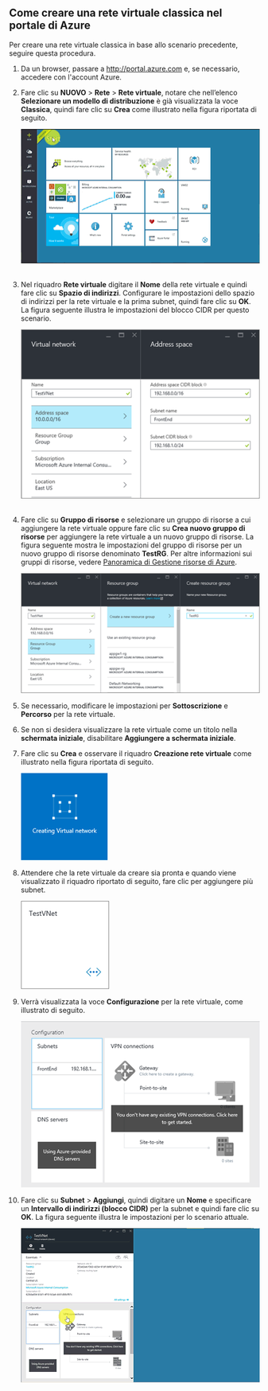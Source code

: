 ## Come creare una rete virtuale classica nel portale di Azure

Per creare una rete virtuale classica in base allo scenario precedente, seguire questa procedura.

1. Da un browser, passare a http://portal.azure.com e, se necessario, accedere con l'account Azure.
2. Fare clic su **NUOVO** > **Rete** > **Rete virtuale**, notare che nell’elenco **Selezionare un modello di distribuzione** è già visualizzata la voce **Classica**, quindi fare clic su **Crea** come illustrato nella figura riportata di seguito.

	![Creare reti virtuali nel portale di Azure](./media/virtual-networks-create-vnet-classic-pportal-include/vnet-create-pportal-figure1.gif)  

3. Nel riquadro **Rete virtuale** digitare il **Nome** della rete virtuale e quindi fare clic su **Spazio di indirizzi**. Configurare le impostazioni dello spazio di indirizzi per la rete virtuale e la prima subnet, quindi fare clic su **OK**. La figura seguente illustra le impostazioni del blocco CIDR per questo scenario.

	![Riquadro spazio indirizzi](./media/virtual-networks-create-vnet-classic-pportal-include/vnet-create-pportal-figure2.png)  

4. Fare clic su **Gruppo di risorse** e selezionare un gruppo di risorse a cui aggiungere la rete virtuale oppure fare clic su **Crea nuovo gruppo di risorse** per aggiungere la rete virtuale a un nuovo gruppo di risorse. La figura seguente mostra le impostazioni del gruppo di risorse per un nuovo gruppo di risorse denominato **TestRG**. Per altre informazioni sui gruppi di risorse, vedere [Panoramica di Gestione risorse di Azure](../articles/virtual-network/resource-group-overview.md#resource-groups).

	![Crea riquadro gruppo di risorse](./media/virtual-networks-create-vnet-classic-pportal-include/vnet-create-pportal-figure3.png)

5. Se necessario, modificare le impostazioni per **Sottoscrizione** e **Percorso** per la rete virtuale.

6. Se non si desidera visualizzare la rete virtuale come un titolo nella **schermata iniziale**, disabilitare **Aggiungere a schermata iniziale**.

7. Fare clic su **Crea** e osservare il riquadro **Creazione rete virtuale** come illustrato nella figura riportata di seguito.

	![Creare reti virtuali nel portale](./media/virtual-networks-create-vnet-classic-pportal-include/vnet-create-pportal-figure4.png)  

8. Attendere che la rete virtuale da creare sia pronta e quando viene visualizzato il riquadro riportato di seguito, fare clic per aggiungere più subnet.

	![Creare reti virtuali nel portale](./media/virtual-networks-create-vnet-classic-pportal-include/vnet-create-pportal-figure5.png)  

9. Verrà visualizzata la voce **Configurazione** per la rete virtuale, come illustrato di seguito.

	![Creare reti virtuali nel portale](./media/virtual-networks-create-vnet-classic-pportal-include/vnet-create-pportal-figure6.png)

10. Fare clic su **Subnet** > **Aggiungi**, quindi digitare un **Nome** e specificare un **Intervallo di indirizzi (blocco CIDR)** per la subnet e quindi fare clic su **OK**. La figura seguente illustra le impostazioni per lo scenario attuale.

	![Creare reti virtuali nel portale di Azure](./media/virtual-networks-create-vnet-classic-pportal-include/vnet-create-pportal-figure7.gif)  

<!---HONumber=AcomDC_0810_2016-->